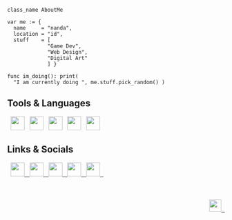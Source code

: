 
```gdscript
class_name AboutMe

var me := {
  name     = "nanda",
  location = "id",
  stuff    = [
             "Game Dev",
             "Web Design",
             "Digital Art"
             ] }

func im_doing(): print(
  "I am currently doing ", me.stuff.pick_random() )

```

## Tools & Languages

&nbsp;
<img height="32" width="32" src="https://cdn.simpleicons.org/godotengine/3BE6F9"/> &nbsp;
<img height="32" width="32" src="https://cdn.simpleicons.org/css3/34C8D9"/> &nbsp;
<img height="32" width="32" src="https://cdn.simpleicons.org/html5/2EA9B8"/> &nbsp;
<img height="32" width="32" src="https://cdn.simpleicons.org/javascript/278B98"/> &nbsp;
<img height="32" width="32" src="https://cdn.simpleicons.org/python/216C78"/> &nbsp;
</br>

## Links & Socials

<div>
&nbsp;
<a href="https://nnda.itch.io"><img height="32" width="32" src="https://cdn.simpleicons.org/itchdotio/FC3A78"/> &nbsp; </a>
<a href="https://www.instagram.com/nnda.afrd"><img height="32" width="32" src="https://cdn.simpleicons.org/instagram/DA346A"/> &nbsp; </a>
<a href="https://ko-fi.com/nnda_"><img height="32" width="32" src="https://cdn.simpleicons.org/kofi/B82E5C"/> &nbsp; </a>
<a href="https://codepen.io/nnda"><img height="32" width="32" src="https://cdn.simpleicons.org/codepen/96284E"/> &nbsp; </a>
<a href="https://www.artstation.com/nnda"><img height="32" width="32" src="https://cdn.simpleicons.org/artstation/732341"/> &nbsp; </a>
</div>
</br>

</br>
</br>

<div align="right">
<a href="https://github.com/nndda"><img height="28" src="https://img.shields.io/badge/Discord-nndd%230099-3841a1?style=flat-square&logo=discord&logoColor=white&labelColor=5865F2"/> &nbsp; </a>
</div>
